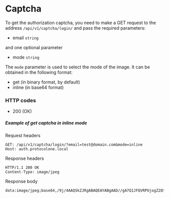 Captcha
=======

To get the authorization captcha, you need to make a GET request to the address 
`/api/v1/captcha/login/` and pass the required parameters:
- email `string`

and one optional parameter
- mode `string`

The `mode` parameter is used to select the mode of the image. It can be obtained in 
the following format:
- get (in binary format, by default)
- inline (in base64 format)


### HTTP codes
- 200 (ОК)

##### Example of get captcha in inline mode
Request headers

    GET: /api/v1/captcha/login/?email=test@domain.com&mode=inline
    Host: auth.protocolone.local
    
Response headers

    HTTP/1.1 200 OK
    Content-Type: image/jpeg
    
Response body

    data:image/jpeg;base64,/9j/4AAQSkZJRgABAQEAYABgAAD//gA7Q1JFQVRPUjogZ2QtanBlZyB2MS4wICh1c2luZyBJSkcgSlBFRyB2OTApLCBxdWFsaXR5ID0gO
